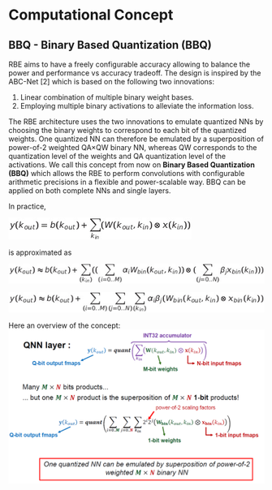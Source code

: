 # Computational Concept

## BBQ - Binary Based Quantization (BBQ)
RBE aims to have a freely configurable accuracy allowing to balance the power and
performance vs accuracy tradeoff. The design is inspired by the
ABC-Net [2] which is based on the following two innovations:

1. Linear combination of multiple binary weight bases.
2. Employing multiple binary activations to alleviate the information loss.

The RBE architecture uses the two innovations to emulate quantized NNs by choosing
the binary weights to correspond to each bit of the quantized weights. One quantized
NN can therefore be emulated by a superposition of power-of-2 weighted QA×QW binary
NN, whereas QW corresponds to the quantization level of the weights and QA quantization
level of the activations. We call this concept from now on
**Binary Based Quantization (BBQ)** which allows the RBE to perform convolutions
with configurable arithmetic precisions in a flexible and power-scalable way.
BBQ can be applied on both complete NNs and single layers.

In practice,

![Basic Convolution Formula](img/formula_conv.png)

is approximated as

![ABC-Net Convolution Formula](img/formula_conv_bbq0.png)

![BBQ Convolution Formula](img/formula_conv_bbq1.png)

Here an overview of the concept:
![BBQ](img/architecture-bbq.png)
